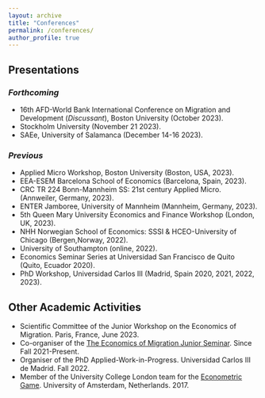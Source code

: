 ```yaml
---
layout: archive
title: "Conferences"
permalink: /conferences/
author_profile: true
---
```



<!-- {% for post in site.conferences %}
  {% include archive-single-nolink.html %}
{% endfor %} -->

## Presentations

### **_Forthcoming_**

- 16th AFD-World Bank International Conference on Migration and Development (_Discussant_), Boston University (October 2023).
- Stockholm University (November 21 2023).
- SAEe, University of Salamanca (December 14-16 2023).

### **_Previous_**
- Applied Micro Workshop, Boston University (Boston, USA, 2023).
- EEA-ESEM Barcelona School of Economics (Barcelona, Spain, 2023).
- CRC TR 224 Bonn-Mannheim SS: 21st century Applied Micro. (Annweiler, Germany, 2023).
- ENTER Jamboree, University of Mannheim (Mannheim, Germany, 2023).
- 5th Queen Mary University Economics and Finance Workshop (London, UK, 2023).
- NHH Norwegian School of Economics: SSSI & HCEO-University of Chicago (Bergen,Norway, 2022).
- University of Southampton (online, 2022).
- Economics Seminar Series at Universidad San Francisco de Quito (Quito, Ecuador 2020).
- PhD Workshop, Universidad Carlos III (Madrid, Spain 2020, 2021, 2022, 2023).

## Other Academic Activities
- Scientific Committee of the Junior Workshop on the Economics of Migration. Paris, France, June 2023.
- Co-organiser of the [The Economics of Migration Junior Seminar](https://sites.google.com/view/the-economics-of-migration/home). Since Fall 2021-Present.
- Organiser of the PhD Applied-Work-in-Progress. Universidad Carlos III de Madrid. Fall 2022.
- Member of the University College London team for the [Econometric Game](https://wceconometrics.com/). University of Amsterdam,
Netherlands. 2017. 
